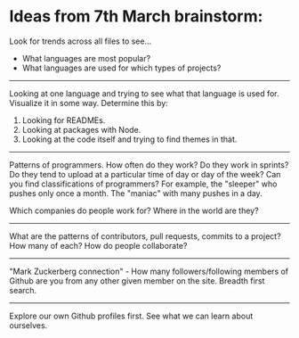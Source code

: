 # Ideas from 7th March brainstorm:

Look for trends across all files to see...
- What languages are most popular?
- What languages are used for which types of projects?

------
Looking at one language and trying to see what that language is used for. Visualize it in some way.
Determine this by:
1. Looking for READMEs.
2. Looking at packages with Node.
3. Looking at the code itself and trying to find themes in that.

------
Patterns of programmers. How often do they work? Do they work in sprints? Do they tend to upload at a particular time of day or day of the week?
Can you find classifications of programmers? For example, the "sleeper" who pushes only once a month. The "maniac" with many pushes in a day.

Which companies do people work for? Where in the world are they?

------
What are the patterns of contributors, pull requests, commits to a project? How many of each?
How do people collaborate?

------
"Mark Zuckerberg connection" - How many followers/following members of Github are you from any other given member on the site. Breadth first search.

------
Explore our own Github profiles first. See what we can learn about ourselves.
